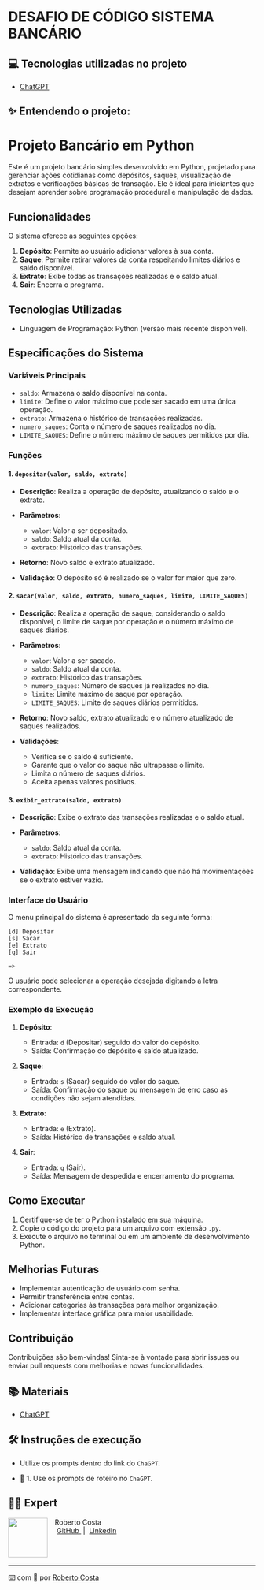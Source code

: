 
# DESAFIO DE CÓDIGO SISTEMA BANCÁRIO
## 💻 Tecnologias utilizadas no projeto

- [ChatGPT](https://chat.openai.com/) 

## ✨ Entendendo o projeto:

# Projeto Bancário em Python

Este é um projeto bancário simples desenvolvido em Python, projetado para gerenciar ações cotidianas como depósitos, saques, visualização de extratos e verificações básicas de transação. Ele é ideal para iniciantes que desejam aprender sobre programação procedural e manipulação de dados.

## Funcionalidades

O sistema oferece as seguintes opções:

1. **Depósito**: Permite ao usuário adicionar valores à sua conta.
2. **Saque**: Permite retirar valores da conta respeitando limites diários e saldo disponível.
3. **Extrato**: Exibe todas as transações realizadas e o saldo atual.
4. **Sair**: Encerra o programa.

## Tecnologias Utilizadas

- Linguagem de Programação: Python (versão mais recente disponível).

## Especificações do Sistema

### Variáveis Principais
- `saldo`: Armazena o saldo disponível na conta.
- `limite`: Define o valor máximo que pode ser sacado em uma única operação.
- `extrato`: Armazena o histórico de transações realizadas.
- `numero_saques`: Conta o número de saques realizados no dia.
- `LIMITE_SAQUES`: Define o número máximo de saques permitidos por dia.

### Funções

#### 1. `depositar(valor, saldo, extrato)`
- **Descrição**: Realiza a operação de depósito, atualizando o saldo e o extrato.

- **Parâmetros**:
  - `valor`: Valor a ser depositado.
  - `saldo`: Saldo atual da conta.
  - `extrato`: Histórico das transações.

- **Retorno**: Novo saldo e extrato atualizado.

- **Validação**: O depósito só é realizado se o valor for maior que zero.

#### 2. `sacar(valor, saldo, extrato, numero_saques, limite, LIMITE_SAQUES)`
- **Descrição**: Realiza a operação de saque, considerando o saldo disponível, o limite de saque por operação e o número máximo de saques diários.

- **Parâmetros**:
  - `valor`: Valor a ser sacado.
  - `saldo`: Saldo atual da conta.
  - `extrato`: Histórico das transações.
  - `numero_saques`: Número de saques já realizados no dia.
  - `limite`: Limite máximo de saque por operação.
  - `LIMITE_SAQUES`: Limite de saques diários permitidos.

- **Retorno**: Novo saldo, extrato atualizado e o número atualizado de saques realizados.

- **Validações**:
  - Verifica se o saldo é suficiente.
  - Garante que o valor do saque não ultrapasse o limite.
  - Limita o número de saques diários.
  - Aceita apenas valores positivos.

#### 3. `exibir_extrato(saldo, extrato)`
- **Descrição**: Exibe o extrato das transações realizadas e o saldo atual.

- **Parâmetros**:
  - `saldo`: Saldo atual da conta.
  - `extrato`: Histórico das transações.

- **Validação**: Exibe uma mensagem indicando que não há movimentações se o extrato estiver vazio.

### Interface do Usuário
O menu principal do sistema é apresentado da seguinte forma:

```plaintext
[d] Depositar
[s] Sacar
[e] Extrato
[q] Sair

=>
```

O usuário pode selecionar a operação desejada digitando a letra correspondente.

### Exemplo de Execução

1. **Depósito**:
   - Entrada: `d` (Depositar) seguido do valor do depósito.
   - Saída: Confirmação do depósito e saldo atualizado.

2. **Saque**:
   - Entrada: `s` (Sacar) seguido do valor do saque.
   - Saída: Confirmação do saque ou mensagem de erro caso as condições não sejam atendidas.

3. **Extrato**:
   - Entrada: `e` (Extrato).
   - Saída: Histórico de transações e saldo atual.

4. **Sair**:
   - Entrada: `q` (Sair).
   - Saída: Mensagem de despedida e encerramento do programa.

## Como Executar
1. Certifique-se de ter o Python instalado em sua máquina.
2. Copie o código do projeto para um arquivo com extensão `.py`.
3. Execute o arquivo no terminal ou em um ambiente de desenvolvimento Python.

## Melhorias Futuras
- Implementar autenticação de usuário com senha.
- Permitir transferência entre contas.
- Adicionar categorias às transações para melhor organização.
- Implementar interface gráfica para maior usabilidade.

## Contribuição
Contribuições são bem-vindas! Sinta-se à vontade para abrir issues ou enviar pull requests com melhorias e novas funcionalidades.

## 📚 Materiais

- [ChatGPT](https://chat.openai.com/)

## 🛠️ Instruções de execução

- Utilize os prompts dentro do link do `ChaGPT`.

- 🤖 1. Use os prompts de roteiro no `ChaGPT`.

## 👨‍💻 Expert

<p>
    <img 
      align=left 
      margin=10 
      width=80 
      src="https://avatars.githubusercontent.com/u/151440851?v=4"
    />
    <p>&nbsp&nbsp&nbspRoberto Costa<br>
    &nbsp&nbsp&nbsp
    <a 
        href="https://github.com/RobertoAHOW">
        GitHub
    </a>
    &nbsp;|&nbsp;
    <a 
        href="www.linkedin.com/in/robertoascosta/">
        LinkedIn
    </a>
   
<br/><br/>
<p>

---

⌨️ com 💜 por [Roberto Costa](https://github.com/RobertoAHOW)